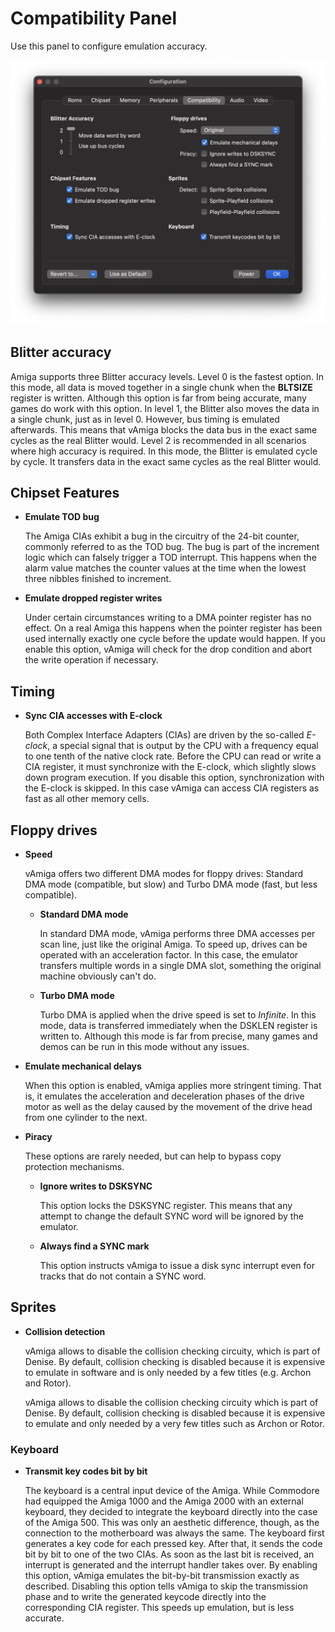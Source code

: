 # Compatibility Panel

Use this panel to configure emulation accuracy. 

![Compatibility Panel](images/compatibilityPanel.png "Compatibility Panel")

## Blitter accuracy

Amiga supports three Blitter accuracy levels. Level 0 is the fastest option. In this mode, all data is moved together in a single chunk when the **BLTSIZE** register is written. Although this option is far from being accurate, many games do work with this option. In level 1, the Blitter also moves the data in a single chunk, just as in level 0. However, bus timing is emulated afterwards. This means that vAmiga blocks the data bus in the exact same cycles as the real Blitter would. Level 2 is recommended in all scenarios where high accuracy is required. In this mode, the Blitter is emulated cycle by cycle. It transfers data in the exact same cycles as the real Blitter would.

## Chipset Features

- **Emulate TOD bug**

  The Amiga CIAs exhibit a bug in the circuitry of the 24-bit counter, commonly referred to as the TOD bug. The bug is part of the increment logic which can falsely trigger a TOD interrupt. This happens when the alarm value matches the counter values at the time when the lowest three nibbles finished to increment.

- **Emulate dropped register writes**

  Under certain circumstances writing to a DMA pointer register has no effect. On a real Amiga this happens when the pointer register has been used internally exactly one cycle before the update would happen. If you enable this option, vAmiga will check for the drop condition and abort the write operation if necessary.

## Timing

- **Sync CIA accesses with E-clock**

  Both Complex Interface Adapters (CIAs) are driven by the so-called *E-clock*, a special signal that is output by the CPU with a frequency equal to one tenth of the native clock rate. Before the CPU can read or write a CIA register, it must synchronize with the E-clock, which slightly slows down program execution. If you disable this option, synchronization with the E-clock is skipped. In this case vAmiga can access CIA registers as fast as all other memory cells.

## Floppy drives

- **Speed** 

  vAmiga offers two different DMA modes for floppy drives: Standard DMA mode (compatible, but slow) and Turbo DMA mode (fast, but less compatible). 
  
  - **Standard DMA mode**
  
    In standard DMA mode, vAmiga performs three DMA accesses per scan line, just like the original Amiga. To speed up, drives can be operated with an acceleration factor. In this case, the emulator transfers multiple words in a single DMA slot, something the original machine obviously can't do.

  - **Turbo DMA mode**
  
    Turbo DMA is applied when the drive speed is set to *Infinite*. In this mode, data is transferred immediately when the DSKLEN register is written to. Although this mode is far from precise, many games and demos can be run in this mode without any issues.
  
- **Emulate mechanical delays** 

  When this option is enabled, vAmiga applies more stringent timing. That is, it emulates the acceleration and deceleration phases of the drive motor as well as the delay caused by the movement of the drive head from one cylinder to the next.

- **Piracy** 

  These options are rarely needed, but can help to bypass copy protection mechanisms. 

  - **Ignore writes to DSKSYNC**

    This option locks the DSKSYNC register. This means that any attempt to change the default SYNC word will be ignored by the emulator.
    
  - **Always find a SYNC mark**
    
    This option instructs vAmiga to issue a disk sync interrupt even for tracks that do not contain a SYNC word.

## Sprites

- **Collision detection** 

  vAmiga allows to disable the collision checking circuity, which is part of Denise. By default, collision checking is disabled because it is expensive to emulate in software and is only needed by a few titles (e.g. Archon and Rotor).

  vAmiga allows to disable the collision checking circuity which is part of Denise. By default, collision checking is disabled because it is expensive to emulate and only needed by a very few titles such as Archon or Rotor.

### Keyboard 

- **Transmit key codes bit by bit**

  The keyboard is a central input device of the Amiga. While Commodore had equipped the Amiga 1000 and the Amiga 2000 with an external keyboard, they decided to integrate the keyboard directly into the case of the Amiga 500. This was only an aesthetic difference, though, as the connection to the motherboard was always the same. The keyboard first generates a key code for each pressed key. After that, it sends the code bit by bit to one of the two CIAs. As soon as the last bit is received, an interrupt is generated and the interrupt handler takes over. By enabling this option, vAmiga emulates the bit-by-bit transmission exactly as described. Disabling this option tells vAmiga to skip the transmission phase and to write the generated keycode directly into the corresponding CIA register. This speeds up emulation, but is less accurate.
